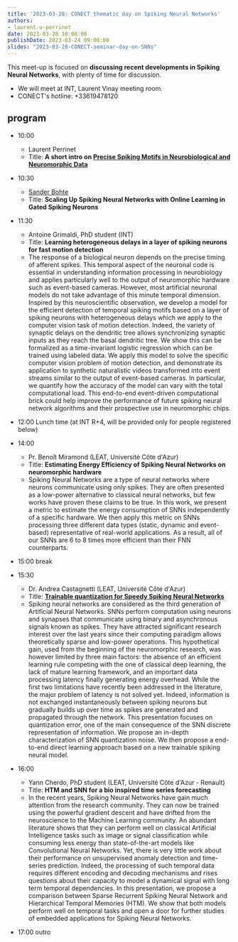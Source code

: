 ```yaml
---
title: '2023-03-28: CONECT thematic day on Spiking Neural Networks'
authors:
- laurent-u-perrinet
date: 2023-03-28 10:00:00
publishDate: 2023-03-24 09:00:00
slides: "2023-03-28-CONECT-seminar-day-on-SNNs"
---
```


This meet-up is focused on __discussing recent developments in Spiking Neural Networks__, with plenty of time for discussion.

* We will meet at INT, Laurent Vinay meeting room. 
* CONECT's hotline: +33619478120

## program

* 10:00
  * Laurent Perrinet
  * Title: **A short intro on [Precise Spiking Motifs in Neurobiological and Neuromorphic Data](https://laurentperrinet.github.io/publication/grimaldi-22-polychronies/)**

* 10:30
  * [Sander Bohte](https://homepages.cwi.nl/~sbohte/)
  * Title: **Scaling Up Spiking Neural Networks with Online Learning in Gated Spiking Neurons**

* 11:30
  * Antoine Grimaldi, PhD student (INT)
  * Title: **Learning heterogeneous delays in a layer of spiking neurons for fast motion detection**
  * The response of a biological neuron depends on the precise timing of afferent spikes. This temporal aspect of the neuronal code is essential in understanding information processing in neurobiology and applies particularly well to the output of neuromorphic hardware such as event-based cameras. However, most artificial neuronal models do not take advantage of this minute temporal dimension. Inspired by this neuroscientific observation, we develop a model for the efficient detection of temporal spiking motifs based on a layer of spiking neurons with heterogeneous delays which we apply to the computer vision task of motion detection. Indeed, the variety of synaptic delays on the dendritic tree allows synchronizing synaptic inputs as they reach the basal dendritic tree. We show this can be formalized as a time-invariant logistic regression which can be trained using labeled data. We apply this model to solve the specific computer vision problem of motion detection, and demonstrate its application to synthetic naturalistic videos transformed into event streams similar to the output of event-based cameras. In particular, we quantify how the accuracy of the model can vary with the total computational load. This end-to-end event-driven computational brick could help improve the performance of future spiking neural network algorithms and their prospective use in neuromorphic chips.


* 12:00 Lunch time (at INT R+4, will be provided only for people registered below)

* 14:00
  * Pr. Benoît Miramond (LEAT, Université Côte d'Azur)
  * Title: **Estimating Energy Efficiency of Spiking Neural Networks on neuromorphic hardware**
  * Spiking Neural Networks are a type of neural networks where neurons communicate using only spikes. They are often presented as a low-power alternative to classical neural networks, but few works have proven these claims to be true. In this work, we present a metric to estimate the energy consumption of SNNs independently of a specific hardware. We then apply this metric on SNNs processing three different data types (static, dynamic and event-based) representative of real-world applications. As a result, all of our SNNs are 6 to 8 times more efficient than their FNN counterparts.

* 15:00 break

* 15:30 
  * Dr. Andrea Castagnetti (LEAT, Université Côte d'Azur)
  * Title: [**Trainable quantization for Speedy Spiking Neural Networks**](https://www.frontiersin.org/articles/10.3389/fnins.2023.1154241/full)
  * Spiking neural networks are considered as the third generation of Artificial Neural Networks. SNNs perform computation using neurons and synapses that communicate using binary and asynchronous signals known as spikes. They have attracted significant research interest over the last years since their computing paradigm allows theoretically sparse and low-power operations. This hypothetical gain, used from the beginning of the neuromorphic research, was however limited by three main factors: the absence of an efficient learning rule competing with the one of classical deep learning, the lack of mature learning framework, and an important data processing latency finally generating energy overhead. While the first two limitations have recently been addressed in the literature, the major problem of latency is not solved yet. Indeed, information is not exchanged instantaneously between spiking neurons but gradually builds up over time as spikes are generated and propagated through the network. This presentation focuses on quantization error, one of the main consequence of the SNN discrete representation of information. We propose an in-depth characterization of SNN quantization noise. We then propose a end-to-end direct learning approach based on a new trainable spiking neural model.

* 16:00
  * Yann Cherdo, PhD student (LEAT, Université Côte d'Azur - Renault)
  * Title: **HTM and SNN for a bio inspired time series forecasting**
  * In the recent years, Spiking Neural Networks have gain much attention from the research community. They can now be trained using the powerful gradient descent and have drifted from the neuroscience to the Machine Learning community. An abundant literature shows that they can perform well on classical Artificial Intelligence tasks such as image or signal classification while consuming less energy than state-of-the-art models like Convolutional Neural Networks. Yet, there is very little work about their performance on unsupervised anomaly detection and time-series prediction. Indeed, the processing of such temporal data requires different encoding and decoding mechanisms and rises questions about their capacity to model a dynamical signal with long term temporal dependencies. In this presentation, we propose a comparison between Sparse Recurrent Spiking Neural Network and Hierarchical Temporal Memories (HTM). We show that both models perform well on temporal tasks and open a door for further studies of embedded applications for Spiking Neural Networks.

* 17:00 outro


